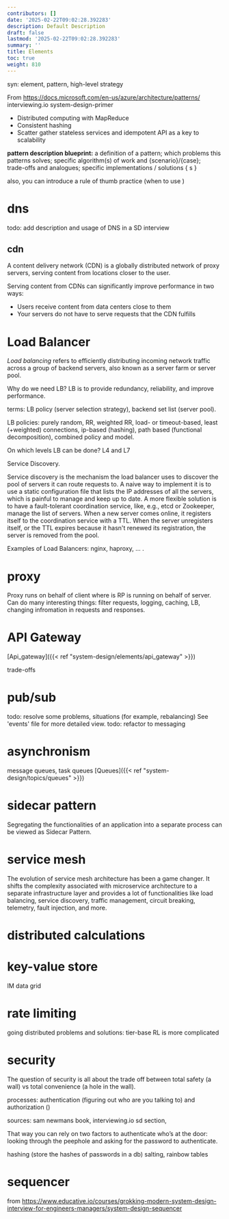 ```yaml
---
contributors: []
date: '2025-02-22T09:02:28.392283'
description: Default Description
draft: false
lastmod: '2025-02-22T09:02:28.392283'
summary: ''
title: Elements
toc: true
weight: 810
---
```


syn: element, pattern, high-level strategy

From
https://docs.microsoft.com/en-us/azure/architecture/patterns/
interviewing.io
system-design-primer

-   Distributed computing with MapReduce
-   Consistent hashing
-   Scatter gather
stateless services and idempotent API as a key to scalability


**pattern description blueprint:**
a definition of a pattern;
which problems this patterns solves; 
specific algorithm(s) of work and {scenario}/{case};  
trade-offs and analogues;
specific implementations / solutions { s }

also, you can introduce a rule of thumb practice (when to use )


# dns

todo: add description and usage of DNS in a SD interview

## cdn

A content delivery network (CDN) is a globally distributed network of proxy servers, serving content from locations closer to the user.

Serving content from CDNs can significantly improve performance in two ways:
- Users receive content from data centers close to them
- Your servers do not have to serve requests that the CDN fulfills


# Load Balancer

_Load balancing_ refers to efficiently distributing incoming network traffic across a group of backend servers, also known as a server farm or server pool.

Why do we need LB?
LB is to provide redundancy, reliability, and improve performance.

terms: LB policy (server selection strategy), backend set list (server pool). 

LB policies: purely random, RR, weighted RR, load- or timeout-based, least (+weighted) connections, ip-based (hashing), path based (functional decomposition), combined policy and model. 

On which levels LB can be done? L4 and L7

Service Discovery. 

Service discovery is the mechanism the load balancer uses to discover the pool of servers it can route requests to. A naive way to implement it is to use a static configuration file that lists the IP addresses of all the servers, which is painful to manage and keep up to date. A more flexible solution is to have a fault-tolerant coordination service, like, e.g., etcd or Zookeeper, manage the list of servers. When a new server comes online, it registers itself to the coordination service with a TTL. When the server unregisters itself, or the TTL expires because it hasn't renewed its registration, the server is removed from the pool.

Examples of Load Balancers: nginx, haproxy, ... . 

# proxy

Proxy runs on behalf of client where is RP is running on behalf of server. Can do many interesting things: filter requests, logging, caching, LB, changing infromation in requests and responses. 

# API Gateway

[Api_gateway]({{< ref "system-design/elements/api_gateway" >}})

trade-offs

# pub/sub

todo: resolve some problems, situations (for example, rebalancing)
See 'events' file for more detailed view. 
todo: refactor to messaging


# asynchronism
message queues, task queues
[Queues]({{< ref "system-design/topics/queues" >}})


# sidecar pattern
Segregating the functionalities of an application into a separate process can be viewed as Sidecar Pattern. 

# service mesh

The evolution of service mesh architecture has been a game changer. It shifts the complexity associated with microservice architecture to a separate infrastructure layer and provides a lot of functionalities like load balancing, service discovery, traffic management, circuit breaking, telemetry, fault injection, and more.


# distributed calculations


# key-value store



IM data grid

# rate limiting
going distributed problems and solutions:
tier-base RL is more complicated

# security

The question of security is all about the trade off between total safety (a wall) vs total convenience (a hole in the wall).

processes: authentication (figuring out who are you talking to) and authorization ()

sources: sam newmans book, interviewing.io sd section, 


That way you can rely on two factors to authenticate who’s at the door: looking through the peephole and asking for the password to authenticate.

hashing (store the hashes of passwords in a db)
salting, rainbow tables

# sequencer

from https://www.educative.io/courses/grokking-modern-system-design-interview-for-engineers-managers/system-design-sequencer